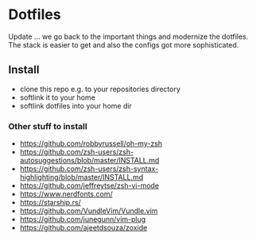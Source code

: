 # Dotfiles

Update ... we go back to the important things and modernize the dotfiles.
The stack is easier to get and also the configs got more sophisticated.

## Install

* clone this repo e.g. to your repositories directory
* softlink it to your home
* softlink dotfiles into your home dir

### Other stuff to install

* https://github.com/robbyrussell/oh-my-zsh
* https://github.com/zsh-users/zsh-autosuggestions/blob/master/INSTALL.md
* https://github.com/zsh-users/zsh-syntax-highlighting/blob/master/INSTALL.md
* https://github.com/jeffreytse/zsh-vi-mode
* https://www.nerdfonts.com/
* https://starship.rs/
* https://github.com/VundleVim/Vundle.vim
* https://github.com/junegunn/vim-plug
* https://github.com/ajeetdsouza/zoxide
